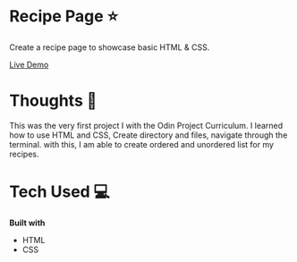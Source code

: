 # Recipe Page ⭐️
Create a recipe page to showcase basic HTML & CSS.

[Live Demo](https://ssaturgo.github.io/odin-recipes/index.html)

# Thoughts 💭
This was the very first project I with the Odin Project Curriculum. I learned how to use HTML and CSS, Create directory and files, navigate through the terminal.
with this, I am able to create ordered and unordered list for my recipes.

# Tech Used 💻
**Built with**
- HTML
- CSS
